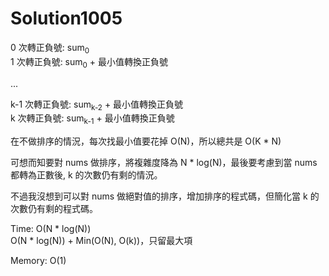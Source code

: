 # Solution1005

0 次轉正負號: sum<sub>0</sub>
<br/> 1 次轉正負號: sum<sub>0</sub> + 最小值轉換正負號

...

k-1 次轉正負號: sum<sub>k-2</sub> + 最小值轉換正負號
<br/>k 次轉正負號: sum<sub>k-1</sub> + 最小值轉換正負號

在不做排序的情況，每次找最小值要花掉 O(N)，所以總共是 O(K * N)

可想而知要對 nums 做排序，將複雜度降為 N * log(N)，最後要考慮到當 nums 都轉為正數後, k 的次數仍有剩的情況。

不過我沒想到可以對 nums 做絕對值的排序，增加排序的程式碼，但簡化當 k 的次數仍有剩的程式碼。

Time: O(N * log(N))
<br/>O(N * log(N)) + Min(O(N), O(k))，只留最大項

Memory: O(1)